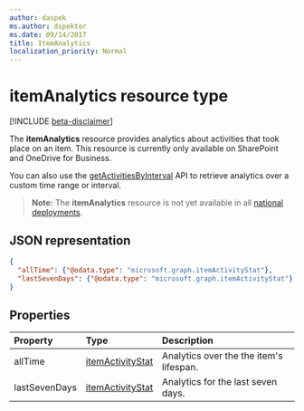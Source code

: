 ```yaml
---
author: daspek
ms.author: dspektor
ms.date: 09/14/2017
title: ItemAnalytics
localization_priority: Normal
---
```

# itemAnalytics resource type

[!INCLUDE [beta-disclaimer](../../includes/beta-disclaimer.md)]

The **itemAnalytics** resource provides analytics about activities that took place on an item. This resource is currently only available on SharePoint and OneDrive for Business.

You can also use the [getActivitiesByInterval][] API to retrieve analytics over a custom time range or interval.

>**Note:** The **itemAnalytics** resource is not yet available in all [national deployments](/graph/deployments).

## JSON representation

<!-- {
  "blockType": "resource",
  "optionalProperties": [ ],
  "@type": "microsoft.graph.itemAnalytics",
  "@type.aka": "oneDrive.analytics"
}-->

```json
{
  "allTime": {"@odata.type": "microsoft.graph.itemActivityStat"},
  "lastSevenDays": {"@odata.type": "microsoft.graph.itemActivityStat"}
}
```

## Properties

| Property      | Type                 | Description
|:--------------|:---------------------|:--------------------------------------
| allTime       | [itemActivityStat][] | Analytics over the the item's lifespan.
| lastSevenDays | [itemActivityStat][] | Analytics for the last seven days.

[itemActivityStat]: itemactivitystat.md


[getActivitiesByInterval]: ../api/itemactivity-getbyinterval.md

<!--
{
  "type": "#page.annotation",
  "description": "The ItemAnalytics object provides analytics about activities that took place on an item.",
  "keywords": "activities,activity,action,analytics",
  "section": "documentation",
  "tocPath": "Resources/ItemAnalytics",
  "suppressions": []
}
-->
